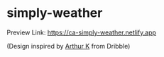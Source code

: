 # simply-weather
Preview Link: https://ca-simply-weather.netlify.app



(Design inspired by <a href="https://dribbble.com/thearthurk" target="_blank">Arthur K</a> from Dribble)
